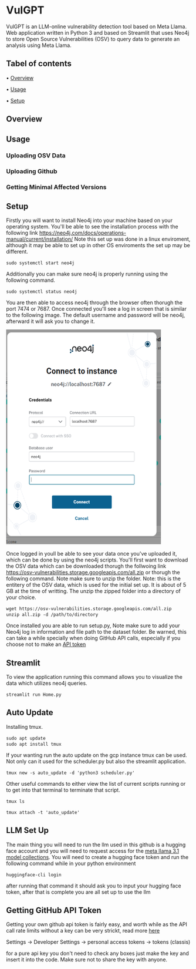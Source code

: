 # VulGPT
VulGPT is an LLM-online vulnerability detection tool based on Meta Llama. Web application written in Python 3 and based on Streamlit that uses Neo4j to store Open Source Vulnerabilities (OSV) to query data to generate an analysis using Meta Llama.
## Tabel of contents
• [Overview](#Overview)

• [Usage](#Usage)

• [Setup](#Setup)

## Overview


## Usage
### Uploading OSV Data
### Uploading Github
### Getting Minimal Affected Versions


## Setup
Firstly you will want to install Neo4j into your machine based on your operating system. You'll be able to see the installation process with the following link https://neo4j.com/docs/operations-manual/current/installation/ Note this set up was done in a linux enviroment, although it may be able to set up in other OS enviroments the set up may be different.  
```
sudo systemctl start neo4j
```
Additionally you can make sure neo4j is properly running using the following command. 
```
sudo systemctl status neo4j
```
You are then able to access neo4j through the browser often thorugh the port 7474 or 7687. Once connected you'll see a log in screen that is similar to the following image. The default username and password will be neo4j, afterward it will ask you to change it. 

<img src="read_me_images/neo4j_log_in.png" width="422" height="585">

Once logged in youll be able to see your data once you've uploaded it, which can be done by using the neo4j scripts. You'll first want to download the OSV data which can be downloaded thorugh the follwoing link  https://osv-vulnerabilities.storage.googleapis.com/all.zip or thorugh the following command. Note make sure to unzip the folder. Note: this is the entitery of the OSV data, which is used for the initial set up. It is about of 5 GB at the time of writting. The unzip the zipped folder into a directory of your choice. 
```
wget https://osv-vulnerabilities.storage.googleapis.com/all.zip
unzip all.zip -d /path/to/directory
```
Once installed you are able to run setup.py, Note make sure to add your Neo4j log in information and file path to the dataset folder. Be warned, this can take a while specially when doing GitHub API calls, especially if you choose not to make an [API token](#getting-github-api-token)

## Streamlit
To view the application running this command allows you to visualize the data which utilizes neo4j queries.
```
streamlit run Home.py
```
## Auto Update
Installing tmux.
```
sudo apt update
sudo apt install tmux
```
If your wanting run the auto update on the gcp instance tmux can be used. Not only can it used for the scheduler.py but also the streamlit application.
```
tmux new -s auto_update -d 'python3 scheduler.py'
```
Other useful commands to either view the list of current scripts running or to get into that terminal to terminate that script.
```
tmux ls
```
```
tmux attach -t 'auto_update'
```

## LLM Set Up
The main thing you will need to run the llm used in this github is a hugging face account and you will need to request access for the [meta llama 3.1 model collections](https://huggingface.co/collections/meta-llama/llama-31-669fc079a0c406a149a5738f). You will need to create a hugging face token and run the following command while in your python environment 
```
huggingface-cli login
```
after running that command it should ask you to input your hugging face token, after that is complete you are all set up to use the llm

## Getting GitHub API Token
Getting your own github api token is fairly easy, and worth while as the API call rate limits without a key can be very strickt, read more [here](https://docs.github.com/en/rest/using-the-rest-api/rate-limits-for-the-rest-api?apiVersion=2022-11-28#primary-rate-limit-for-unauthenticated-users)

Settings -> Developer Settings -> personal access tokens -> tokens (classis)

for a pure api key you don't need to check any boxes just make the key and insert it into the code. Make sure not to share the key with anyone.
